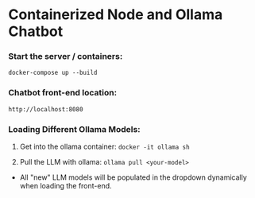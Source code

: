 # Containerized Node and Ollama Chatbot

### Start the server / containers:
`docker-compose up --build`

### Chatbot front-end location:

`http://localhost:8080`

### Loading Different Ollama Models:

1. Get into the ollama container: `docker -it ollama sh`

2. Pull the LLM with ollama: `ollama pull <your-model>`

- All "new" LLM models will be populated in the dropdown dynamically when loading the front-end.